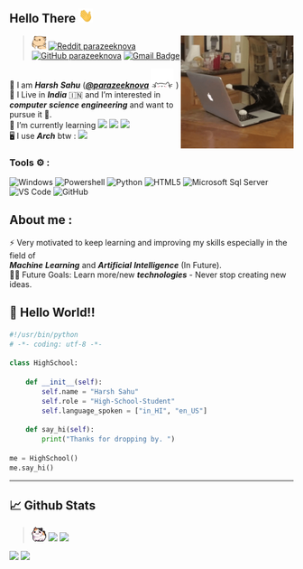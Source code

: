 <h2> Hello There <img src="https://github.com/parazeeknova/parazeeknova/blob/main/Resources/Hi.gif?raw=true" height="25px">  </h2> 
<img align="right" src="https://github.com/parazeeknova/parazeeknova/blob/main/Resources/codecat.gif?raw=true" width='200'/>

> <img src="https://github.com/parazeeknova/parazeeknova/blob/main/HyprNeko.gif?raw=true" width="25" />  [![Reddit parazeeknova ](https://img.shields.io/reddit/user-karma/combined/parazeeknova?style=flat-square&logoColor=white&color=red)](https://www.reddit.com/user/parazeeknova) [![GitHub parazeeknova](https://img.shields.io/github/followers/parazeeknova?label=follow&style=flat-square&color=lightgrey&lableColor=white)](https://github.com/parazeeknova)  [![Gmail Badge](https://img.shields.io/badge/-harshsahu049@gmail.com-c14438?style=flat-square&logo=Gmail&logoColor=white&link=mailto:harshsahu049@gmail.com)](mailto:harshsahu049@gmail.com) 

👦 I am ***Harsh*** ***Sahu*** ([***@parazeeknova***](https://github.com/parazeeknova) <img src="https://github.com/parazeeknova/parazeeknova/blob/main/Neko.gif?raw=true" width="40"> ) <br>
📍 I Live in ***India*** 🇮🇳 and I’m interested in ***computer*** ***science*** ***engineering*** and want to pursue it 👀. <br>
🌱 I’m currently learning ![](https://img.shields.io/badge/OS-Linux-informational?style=flat-square&logo=linux&color=9cf&logoColor=white) ![](https://img.shields.io/badge/Code-Python-informational?style=flat-square&logo=python&color=yellowgreen&lablecolor=yellowgreen&logoColor=white) ![](https://img.shields.io/badge/Tools-PostgreSQL-informational?style=flat-square&logo=postgresql&logoColor=white) <br>
🖥️ I use ***Arch*** btw : ![](https://img.shields.io/badge/Arch_Linux-1793D1?style=flat-square&logo=arch-linux&logoColor=black&color=9cf) <br>

### Tools ⚙️ :
![Windows](http://img.shields.io/badge/-Windows-0078D6?style=flat-square&logo=windows&logoColor=ffffff)
![Powershell](http://img.shields.io/badge/-Powershell-5391FE?style=flat-square&logo=powershell&logoColor=ffffff)
![Python](http://img.shields.io/badge/-Python-3776AB?style=flat-square&logo=python&logoColor=ffffff)
![HTML5](https://img.shields.io/badge/-HTML5-%23E44D27?style=flat-square&logo=html5&logoColor=ffffff)
![Microsoft Sql Server](https://img.shields.io/badge/-Sql%20Server-CC2927?style=flat-square&logo=microsoft-sql-server&logoColor=ffffff)
![VS Code](http://img.shields.io/badge/-VS%20Code-007ACC?style=flat-square&logo=visual-studio-code&logoColor=ffffff)
![GitHub](https://img.shields.io/badge/-GitHub-181717?style=flat-square&logo=github)

## About me :

⚡ Very motivated to keep learning and improving my skills especially in the field of <br>
 ***Machine*** ***Learning*** and ***Artificial*** ***Intelligence*** (In Future). <br>
 💪🏼 Future Goals: Learn more/new ***technologies*** - Never stop creating new ideas.
 



## 🤔 Hello World!! 
```python
#!/usr/bin/python
# -*- coding: utf-8 -*-

class HighSchool:
    
    def __init__(self):
        self.name = "Harsh Sahu"
        self.role = "High-School-Student"
        self.language_spoken = ["in_HI", "en_US"]
    
    def say_hi(self):
        print("Thanks for dropping by. ")

me = HighSchool()
me.say_hi()
``` 
---

## 📈 Github Stats

> <img src="https://github.com/parazeeknova/parazeeknova/blob/main/RollinNeko.gif?raw=true" width="25" />  ![](https://img.shields.io/github/last-commit/parazeeknova/parazeeknova?style=flat-square) 
![](https://img.shields.io/github/commit-activity/m/parazeeknova/parazeeknova?style=flat-square) 

<a href="https://github.com/parazeeknova"><img width="49%" src="http://github-readme-streak-stats.herokuapp.com/?user=parazeeknova&theme=calm&date_format=M%20j%5B%2C%20Y%5D&ring=ff3068&fire=ff3068&sideNums=ff3068"></a> <img width="49%" src="https://github-readme-stats.vercel.app/api?username=parazeeknova&show_icons=true&theme=calm">

<!---
parazeeknova/parazeeknova is a ✨ special ✨ repository because its `README.md` (this file) appears on your GitHub profile.
You can click the Preview link to take a look at your changes.
--->
